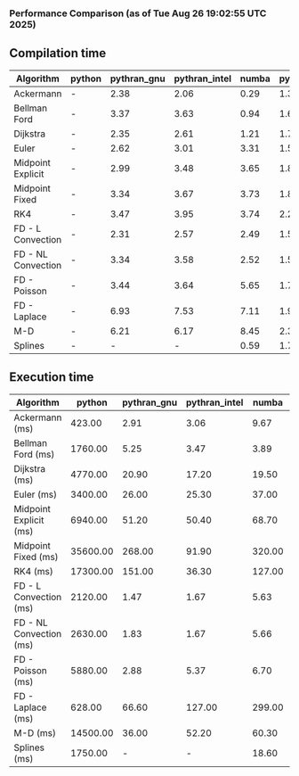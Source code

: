 ### Performance Comparison (as of Tue Aug 26 19:02:55 UTC 2025)
## Compilation time
Algorithm                 | python                    | pythran_gnu               | pythran_intel             | numba                     | pyccel_gnu_c              | pyccel_gnu_fortran        | pyccel_intel_c            | pyccel_intel_fortran     
------------------------- | ------------------------- | ------------------------- | ------------------------- | ------------------------- | ------------------------- | ------------------------- | ------------------------- | -------------------------
Ackermann                 | -                         | 2.38                      | 2.06                      | 0.29                      | 1.36                      | 1.35                      | 1.36                      | 1.40                     
Bellman Ford              | -                         | 3.37                      | 3.63                      | 0.94                      | 1.61                      | 1.53                      | 1.58                      | 1.56                     
Dijkstra                  | -                         | 2.35                      | 2.61                      | 1.21                      | 1.75                      | 1.62                      | 1.74                      | 1.70                     
Euler                     | -                         | 2.62                      | 3.01                      | 3.31                      | 1.58                      | 1.48                      | 1.56                      | 1.52                     
Midpoint Explicit         | -                         | 2.99                      | 3.48                      | 3.65                      | 1.83                      | 1.72                      | 1.77                      | 1.75                     
Midpoint Fixed            | -                         | 3.34                      | 3.67                      | 3.73                      | 1.89                      | 1.76                      | 1.84                      | 1.82                     
RK4                       | -                         | 3.47                      | 3.95                      | 3.74                      | 2.24                      | 2.15                      | 2.18                      | 2.19                     
FD - L Convection         | -                         | 2.31                      | 2.57                      | 2.49                      | 1.53                      | 1.46                      | 1.51                      | 1.50                     
FD - NL Convection        | -                         | 3.34                      | 3.58                      | 2.52                      | 1.54                      | 1.46                      | 1.51                      | 1.50                     
FD - Poisson              | -                         | 3.44                      | 3.64                      | 5.65                      | 1.76                      | 1.72                      | 1.63                      | 1.88                     
FD - Laplace              | -                         | 6.93                      | 7.53                      | 7.11                      | 1.95                      | 1.87                      | 1.84                      | 1.95                     
M-D                       | -                         | 6.21                      | 6.17                      | 8.45                      | 2.35                      | 2.46                      | 2.32                      | 2.56                     
Splines                   | -                         | -                         | -                         | 0.59                      | 1.78                      | 1.75                      | 1.78                      | 1.86                     

## Execution time
Algorithm                 | python                    | pythran_gnu               | pythran_intel             | numba                     | pyccel_gnu_c              | pyccel_gnu_fortran        | pyccel_intel_c            | pyccel_intel_fortran     
------------------------- | ------------------------- | ------------------------- | ------------------------- | ------------------------- | ------------------------- | ------------------------- | ------------------------- | -------------------------
Ackermann (ms)            | 423.00                    | 2.91                      | 3.06                      | 9.67                      | 1.23                      | 1.32                      | 4.01                      | 8.28                     
Bellman Ford (ms)         | 1760.00                   | 5.25                      | 3.47                      | 3.89                      | 4.04                      | 3.26                      | 5.16                      | 4.31                     
Dijkstra (ms)             | 4770.00                   | 20.90                     | 17.20                     | 19.50                     | 38.20                     | 19.30                     | 48.70                     | 23.00                    
Euler (ms)                | 3400.00                   | 26.00                     | 25.30                     | 37.00                     | 23.20                     | 10.70                     | 24.20                     | 15.10                    
Midpoint Explicit (ms)    | 6940.00                   | 51.20                     | 50.40                     | 68.70                     | 62.60                     | 19.50                     | 43.20                     | 16.10                    
Midpoint Fixed (ms)       | 35600.00                  | 268.00                    | 91.90                     | 320.00                    | 186.00                    | 75.80                     | 196.00                    | 53.20                    
RK4 (ms)                  | 17300.00                  | 151.00                    | 36.30                     | 127.00                    | 91.60                     | 32.40                     | 93.60                     | 28.00                    
FD - L Convection (ms)    | 2120.00                   | 1.47                      | 1.67                      | 5.63                      | 5.79                      | 1.65                      | 7.43                      | 1.29                     
FD - NL Convection (ms)   | 2630.00                   | 1.83                      | 1.67                      | 5.66                      | 5.10                      | 1.60                      | 8.22                      | 1.57                     
FD - Poisson (ms)         | 5880.00                   | 2.88                      | 5.37                      | 6.70                      | 10.30                     | 2.61                      | 18.90                     | 2.57                     
FD - Laplace (ms)         | 628.00                    | 66.60                     | 127.00                    | 299.00                    | 205.00                    | 56.60                     | 347.00                    | 54.80                    
M-D (ms)                  | 14500.00                  | 36.00                     | 52.20                     | 60.30                     | 106.00                    | 61.70                     | 91.50                     | 89.30                    
Splines (ms)              | 1750.00                   | -                         | -                         | 18.60                     | 14.00                     | 17.50                     | 15.10                     | 27.80                    
